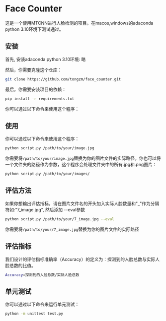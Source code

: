 

# Face Counter

这是一个使用MTCNN进行人脸检测的项目。在macos,windows的adaconda python 3.10环境下测试通过。

## 安装

首先, 安装adaconda python 3.10环境: 略



然后，你需要克隆这个仓库：

```bash
git clone https://github.com/tongzm/face_counter.git
```

最后，你需要安装项目的依赖：

```bash
pip install -r requirements.txt
```

你可以通过以下命令来使用这个程序：

## 使用
你可以通过以下命令来使用这个程序：
```bash
python script.py /path/to/your/image.jpg
```

你需要将`/path/to/your/image.jpg`替换为你的图片文件的实际路径。你也可以将一个文件夹的路径作为参数，这个程序会处理文件夹中的所有.jpg和.png图片：

```bash
python script.py /path/to/your/images/
```

## 评估方法

如果你想输出评估指标，请在图片文件名的开头加入实际人脸数量和"_"作为分隔符如:"7_image.jpg", 然后添加 --eval参数
```bash
python script.py /path/to/your/7_image.jpg --eval
```

你需要将`/path/to/your/7_image.jpg`替换为你的图片文件的实际路径

## 评估指标
我们设计的评估指标准确率（Accuracy）的定义为：探测到的人脸总数与实际人脸总数的比值。
```bash
Accuracy=探测到的人脸总数/实际人脸总数
```

## 单元测试

你可以通过以下命令来运行单元测试：
```bash
python -m unittest test.py
```

